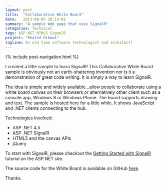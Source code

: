 ```yaml
---
layout: post
title:  "Collaborative While Board"
date:   2013-09-05 20:14:01
summary: "A sample Web page that uses SignalR"
categories: Technical
tags: ASP.NET HTML5 SignalR
project: "Khaled Hikmat"
tagline: An old time software technologist and architect!
---
```


{% include post-navigation.html %}

I created a little sample to learn SignalR! This Collaborative White Board sample is obviously not an earth-shattering invention nor is it a demonstration of great code writing. It is simply a way to learn SignalR.

The idea is simple and widely available…allow people to collaborate using a white board canvas on their browsers or alternatively other client such as a console app, Windows 8 or Windows Phone. The board supports drawing and text. The sample is hosted here for a little while. It shows JavaScript and .NET clients connecting to the hub.

Technologies Involved:

* ASP .NET 4.5
* ASP .NET SignalR
* HTML5 and the canvas APIs
* jQuery

To start with SignalR, please checkout the [Getting Started with SignalR](http://www.asp.net/signalr/overview/getting-started/tutorial-getting-started-with-signalr) tutorial on the ASP.NET site.

The source code for the White Board is available on GitHub [here](https://github.com/khaledHikmat/CollaborativeWhiteBoard).

Thanks.

